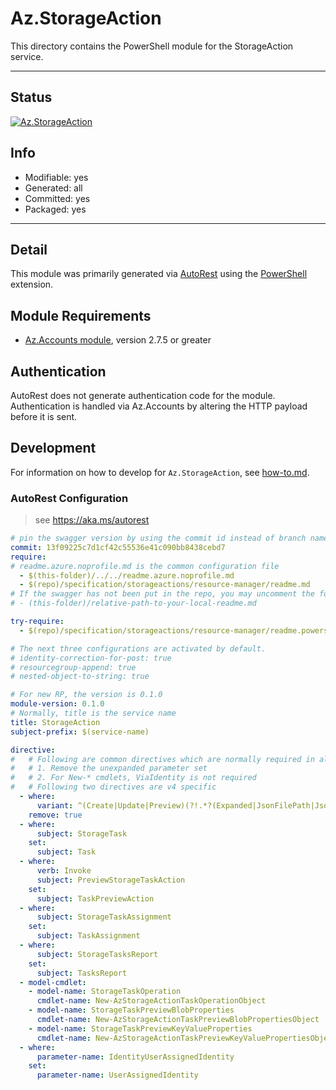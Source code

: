 <!-- region Generated -->
# Az.StorageAction
This directory contains the PowerShell module for the StorageAction service.

---
## Status
[![Az.StorageAction](https://img.shields.io/powershellgallery/v/Az.StorageAction.svg?style=flat-square&label=Az.StorageAction "Az.StorageAction")](https://www.powershellgallery.com/packages/Az.StorageAction/)

## Info
- Modifiable: yes
- Generated: all
- Committed: yes
- Packaged: yes

---
## Detail
This module was primarily generated via [AutoRest](https://github.com/Azure/autorest) using the [PowerShell](https://github.com/Azure/autorest.powershell) extension.

## Module Requirements
- [Az.Accounts module](https://www.powershellgallery.com/packages/Az.Accounts/), version 2.7.5 or greater

## Authentication
AutoRest does not generate authentication code for the module. Authentication is handled via Az.Accounts by altering the HTTP payload before it is sent.

## Development
For information on how to develop for `Az.StorageAction`, see [how-to.md](how-to.md).
<!-- endregion -->

### AutoRest Configuration
> see https://aka.ms/autorest

```yaml
# pin the swagger version by using the commit id instead of branch name
commit: 13f09225c7d1cf42c55536e41c090bb8438cebd7
require:
# readme.azure.noprofile.md is the common configuration file
  - $(this-folder)/../../readme.azure.noprofile.md
  - $(repo)/specification/storageactions/resource-manager/readme.md
# If the swagger has not been put in the repo, you may uncomment the following line and refer to it locally
# - (this-folder)/relative-path-to-your-local-readme.md

try-require: 
  - $(repo)/specification/storageactions/resource-manager/readme.powershell.md

# The next three configurations are activated by default.
# identity-correction-for-post: true
# resourcegroup-append: true
# nested-object-to-string: true

# For new RP, the version is 0.1.0
module-version: 0.1.0
# Normally, title is the service name
title: StorageAction
subject-prefix: $(service-name)

directive:
#   # Following are common directives which are normally required in all the RPs
#   # 1. Remove the unexpanded parameter set
#   # 2. For New-* cmdlets, ViaIdentity is not required
#   # Following two directives are v4 specific
  - where:
      variant: ^(Create|Update|Preview)(?!.*?(Expanded|JsonFilePath|JsonString))
    remove: true
  - where:
      subject: StorageTask
    set:
      subject: Task
  - where:
      verb: Invoke
      subject: PreviewStorageTaskAction
    set:
      subject: TaskPreviewAction
  - where:
      subject: StorageTaskAssignment
    set:
      subject: TaskAssignment
  - where:
      subject: StorageTasksReport
    set:
      subject: TasksReport
  - model-cmdlet:
    - model-name: StorageTaskOperation
      cmdlet-name: New-AzStorageActionTaskOperationObject
    - model-name: StorageTaskPreviewBlobProperties
      cmdlet-name: New-AzStorageActionTaskPreviewBlobPropertiesObject
    - model-name: StorageTaskPreviewKeyValueProperties
      cmdlet-name: New-AzStorageActionTaskPreviewKeyValuePropertiesObject
  - where:
      parameter-name: IdentityUserAssignedIdentity
    set:
      parameter-name: UserAssignedIdentity
```
